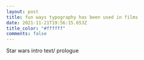 ```yaml
---
layout: post
title: fun ways typography has been used in films
date: 2021-11-21T19:56:15.653Z
title_color: "#ffffff"
comments: false
---
```

Star wars intro text/ prologue